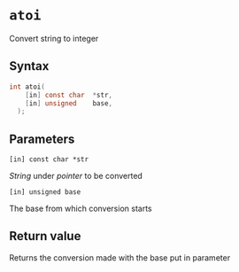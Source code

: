 # `atoi`

Convert string to integer
## Syntax

```C
int atoi(
	[in] const char  *str,
	[in] unsigned    base,
  );
```

## Parameters

`[in] const char *str`

*String* under *pointer* to be converted

`[in] unsigned base`

The base from which conversion starts

## Return value

Returns the conversion made with the base put in parameter